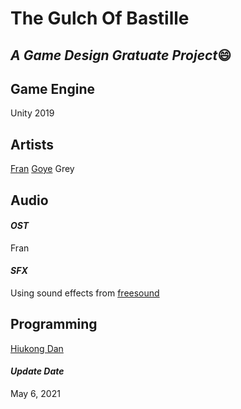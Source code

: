 # The Gulch Of Bastille
## _A Game Design Gratuate Project_:smile:

## Game Engine
Unity 2019

## Artists
[Fran](https://github.com/FranMukuro)
[Goye](https://github.com/CelesGoye)
Grey

## Audio

#### _OST_
Fran
#### _SFX_
Using sound effects from [freesound](https://freesound.org/)

## Programming
[Hiukong Dan](https://hiukong-dan.com)

#### _Update Date_
May 6, 2021